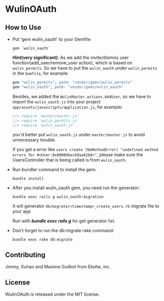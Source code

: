 # WulinOAuth

## How to Use

- Put 'gem wulin_oauth' to your Gemfile:

  ```shell
  gem `wulin_oauth`
  ```

  **_Hint_(very significant)**: As we add the invite/dismiss user function(add_user/remove_user action), which is based on `wulin_permits`. So we have to put the `wulin_oauth` under `wulin_permits` in the `Gemfile`, for example:

  ```ruby
  gem "wulin_permits", path: "vendor/gems/wulin_permits"
  gem "wulin_oauth", path: "vendor/gems/wulin_oauth"
  ```

  Besides, we added the `WulinMaster.actions.AddUser`, so we have to import the `wulin_oauth.js` into your project `app/assets/javascripts/application.js`, for example:

  ```js
  //= require 'master/master.js'
  //= require 'wulin_permits.js'
  //= require 'wulin_oauth.js'
  ```

  you'd better put `wulin_oauth.js` under `master/master.js` to avoid unnecessary trouble.

  If you get a error like `users create (NoMethodError) "undefined method errors for #<User:0x00006bec69aa62b8>"`, please make sure the UsersController that is being called is from `wulin_oauth`.

- Run bundler command to install the gem:

  ```shell
  bundle install
  ```

- After you install wulin_oauth gem, you need run the generator:

  ```shell
  bundle exec rails g wulin_oauth:migration
  ```

  It will generator `db/migrate/<timestamp>_create_users.rb` migrate file to your app

  Run with **_bundle exec rails g_** for get generator list.

- Don't forget to run the db:migrate rake command:

  ```shell
  bundle exec rake db:migrate
  ```

## Contributing

Jimmy, Xuhao and Maxime Guilbot from Ekohe, inc.

## License

WulinOAuth is released under the MIT license.
